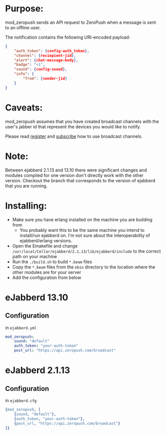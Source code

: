 Purpose:
=========

mod_zeropush sends an API request to ZeroPush when a message is sent to an offline user.

The notification contains the following URI-encoded payload:

```json
{
	"auth_token": {config-auth_token},
	"channel": {reciepient-jid},
	"alert": {chat-message-body},
	"badge": "+1",
	"sound": {config-sound},
	"info": {
		"from": {sender-jid}
	}
}
```

Caveats:
=========

mod_zeropush assumes that you have created broadcast channels with the user's jabber id that represent the devices you would like to notify.

Please read [register](https://zeropush.com/documentation/api_reference#register) and [subscribe](https://zeropush.com/documentation/api_reference#subscribe) how to use broadcast channels.

Note:
==========

Between ejabberd 2.1.13 and 13.10 there were significant changes and modules compiled for one version don't directly work with the other version.
Checkout the branch that corresponds to the version of ejabberd that you are running.

Installing:
==========

* Make sure you have erlang installed on the machine you are building from
  * You probably want this to be the same machine you intend to install/run ejabberd on. I'm not sure about the interoperability of ejabberd/erlang versions.
* Open the Emakefile and change `/usr/local/Cellar/ejabberd/2.1.13/lib/ejabberd/include` to the correct path on your machine
* Run the `./build.sh` to build `*.beam` files
* Copy the `*.beam` files from the `ebin` directory to the location where the other modules are for your server
* Add the configuration from below

eJabberd 13.10
===

Configuration
---

in `ejabberd.yml`

```yml
mod_zeropush:
	sound: "default"
	auth_token: "your-auth-token"
	post_url: "https://api.zeropush.com/broadcast"
```

eJabberd 2.1.13
===

Configuration
---

in `ejabberd.cfg`

```erlang
{mod_zeropush, [
	{sound, "default"},
	{auth_token, "your-auth-token"},
	{post_url, "https://api.zeropush.com/broadcast"}
]}
```

